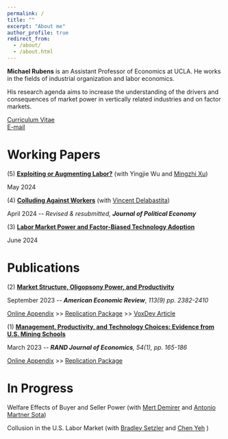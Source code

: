 ```yaml
---
permalink: /
title: ""
excerpt: "About me"
author_profile: true
redirect_from: 
  - /about/
  - /about.html
---
```

**Michael Rubens** is an Assistant Professor of Economics at UCLA. He works in the fields of industrial organization and labor economics. 

His research agenda aims to increase the understanding of the drivers and consequences of market power in vertically related industries and on factor markets.  

[Curriculum Vitae](/files/cv_michaelrubens.pdf)  
[E-mail](mailto:rubens@econ.ucla.edu)

Working Papers
======

(5) **[Exploiting or Augmenting Labor?](/files/Rubens_Wu_Xu_2024.pdf)**  (with Yingjie Wu and [Mingzhi Xu](https://www.mingzhixu.com/))

May 2024 

(4) **[Colluding Against Workers](/files/delabastita_rubens_2024.pdf)**  (with [Vincent Delabastita](https://sites.google.com/view/vincentdelabastita/home))

April 2024  --  _Revised & resubmitted, **Journal of Political Economy**_

(3) **[Labor Market Power and Factor-Biased Technology Adoption](/files/Techadoption_paper.pdf)** 

June 2024    


Publications
======

(2) **[Market Structure, Oligopsony Power, and Productivity](/files/AER_2021_0383_main.pdf)**

September 2023  --  _**American Economic Review**_, _113(9) pp. 2382-2410_

[Online Appendix](/files/AER_2021_0383_appendix.pdf)  >>   [Replication Package](https://www.openicpsr.org/openicpsr/project/186041/version/V1/view) >> [VoxDev Article](https://voxdev.org/topic/agriculture/dominant-buyers-and-rural-development-evidence-china)


(1) **[Management, Productivity, and Technology Choices: Evidence from U.S. Mining Schools](/files/RJE_MS202112696_final.pdf)**

March 2023 -- _**RAND Journal of Economics**, 54(1), pp. 165-186_ 

[Online Appendix](/files/mining_schools_online_appendix.pdf) >>  [Replication Package](https://github.com/michaelrubens/miningschools)


In Progress
======

Welfare Effects of Buyer and Seller Power (with [Mert Demirer](https://www.mertdemirer.com/) and [Antonio Martner Sota](https://amartner.github.io/))

Collusion in the U.S. Labor Market (with [Bradley Setzler](https://www.bradleysetzler.com/) and [Chen Yeh](https://sites.google.com/site/chenyeh/) )


